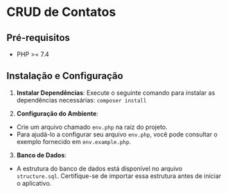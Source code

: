 # CRUD de Contatos

## Pré-requisitos

- PHP >= 7.4

## Instalação e Configuração

1. **Instalar Dependências**:
   Execute o seguinte comando para instalar as dependências necessárias:  `composer install`

2. **Configuração do Ambiente**:
- Crie um arquivo chamado `env.php` na raiz do projeto.
- Para ajudá-lo a configurar seu arquivo `env.php`, você pode consultar o exemplo fornecido em `env.example.php`.

3. **Banco de Dados**:
- A estrutura do banco de dados está disponível no arquivo `structure.sql`. Certifique-se de importar essa estrutura antes de iniciar o aplicativo.
